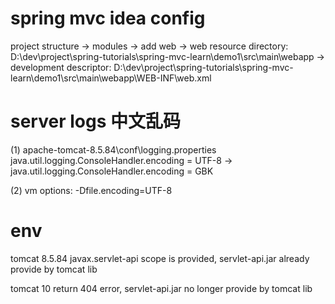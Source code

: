 # spring mvc idea config
project structure -> modules -> add web 
-> web resource directory: D:\dev\project\spring-tutorials\spring-mvc-learn\demo1\src\main\webapp
-> development descriptor: D:\dev\project\spring-tutorials\spring-mvc-learn\demo1\src\main\webapp\WEB-INF\web.xml

# server logs 中文乱码
(1)
apache-tomcat-8.5.84\conf\logging.properties
java.util.logging.ConsoleHandler.encoding = UTF-8
->
java.util.logging.ConsoleHandler.encoding = GBK

(2)
vm options: -Dfile.encoding=UTF-8

# env
tomcat 8.5.84
javax.servlet-api scope is provided, servlet-api.jar already provide by tomcat lib

tomcat 10 return 404 error, servlet-api.jar no longer provide by tomcat lib